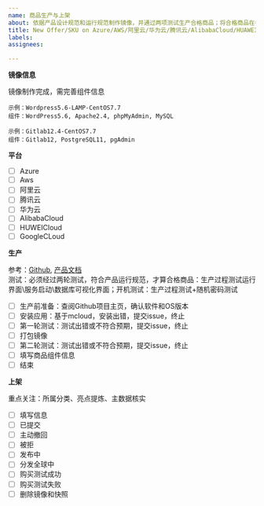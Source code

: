 ```yaml
---
name: 商品生产与上架
about: 依据产品设计规范和运行规范制作镜像，并通过两项测试生产合格商品；将合格商品在各大云平台上架
title: New Offer/SKU on Azure/AWS/阿里云/华为云/腾讯云/AlibabaCloud/HUAWEICLOUD
labels: 
assignees: 

---
```



**镜像信息**

镜像制作完成，需完善组件信息  

```
示例：Wordpress5.6-LAMP-CentOS7.7  
组件：WordPress5.6, Apache2.4, phpMyAdmin, MySQL  

示例：Gitlab12.4-CentOS7.7  
组件：Gitlab12, PostgreSQL11, pgAdmin  
```

**平台**

- [ ] Azure
- [ ] Aws
- [ ] 阿里云
- [ ] 腾讯云
- [ ] 华为云
- [ ] AlibabaCloud
- [ ] HUWEICloud
- [ ] GoogleCLoud

**生产**

参考：[Github](https://github.com/websoft9/ansible-wordpress), [产品文档](https://support.websoft9.com/docs/wordpress/zh/stack-installation.html)   
测试：必须经过两轮测试，符合产品运行规范，才算合格商品：生产过程测试运行界面\服务启动\数据库可视化界面；开机测试：生产过程测试+随机密码测试

- [ ] 生产前准备：查阅Github项目主页，确认软件和OS版本
- [ ] 安装应用：基于mcloud，安装出错，提交issue，终止
- [ ] 第一轮测试：测试出错或不符合预期，提交issue，终止
- [ ] 打包镜像
- [ ] 第二轮测试：测试出错或不符合预期，提交issue，终止
- [ ] 填写商品组件信息
- [ ] 结束

**上架**

重点关注：所属分类、亮点提炼、主数据核实

- [ ] 填写信息
- [ ] 已提交
- [ ] 主动撤回
- [ ] 被拒
- [ ] 发布中
- [ ] 分发全球中
- [ ] 购买测试成功
- [ ] 购买测试失败
- [ ] 删除镜像和快照
